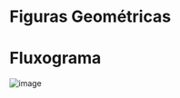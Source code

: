 # Figuras Geométricas


# Fluxograma
![image](https://user-images.githubusercontent.com/125155206/236649052-f84df7fa-bde8-4480-ad99-15045b5d8734.png)
